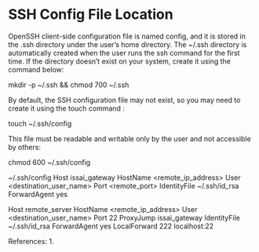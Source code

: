 
# SSH Config File Location
OpenSSH client-side configuration file is named config, and it is stored in the .ssh directory under the user’s home directory.
The ~/.ssh directory is automatically created when the user runs the ssh command for the first time. 
If the directory doesn’t exist on your system, create it using the command below:

mkdir -p ~/.ssh && chmod 700 ~/.ssh

By default, the SSH configuration file may not exist, so you may need to create it using the touch command :

touch ~/.ssh/config

This file must be readable and writable only by the user and not accessible by others:

chmod 600 ~/.ssh/config

   ~/.ssh/config
Host issai_gateway
  HostName <remote_ip_address>
  User <destination_user_name>
  Port <remote_port>
  IdentityFile ~/.ssh/id_rsa
  ForwardAgent yes
  
Host remote_server
  HostName <remote_ip_address>
  User <destination_user_name>
  Port 22
  ProxyJump issai_gateway
  IdentityFile ~/.ssh/id_rsa
  ForwardAgent yes
  LocalForward 222 localhost:22

 

References:
1.
